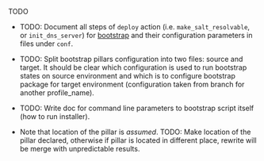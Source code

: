 TODO

*   TODO: Document all steps of `deploy` action (i.e. `make_salt_resolvable`,
    or `init_dns_server`) for [bootstrap][1] and their configuration
    parameters in files under `conf`.

*   TODO: Split bootstrap pillars configuration into two files:
    source and target.
    It should be clear which configuration is used to run bootstrap
    states on source environment and which is to configure bootstrap
    package for target environment (configuration taken from branch for
    another profile_name).

*   TODO: Write doc for command line parameters to bootstrap script itself (how
    to run installer).

*   Note that location of the pillar is _assumed_.
    TODO: Make location of the pillar declared, otherwise if pillar is
        located in different place, rewrite will be merge with
        unpredictable results.

[1]: docs/bootstrap.md

